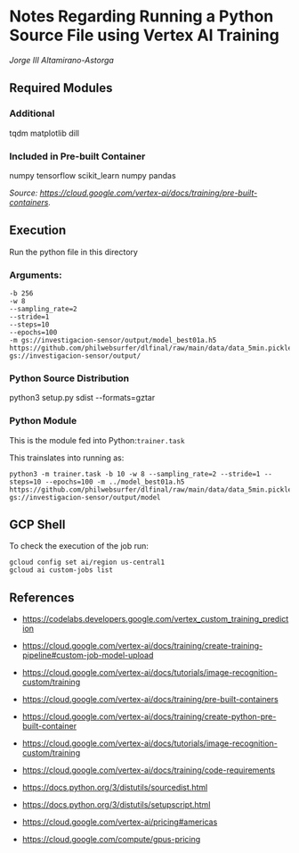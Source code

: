 # Notes Regarding Running a Python Source File using Vertex AI Training

_Jorge III Altamirano-Astorga_

## Required Modules

### Additional

tqdm matplotlib dill

### Included in Pre-built Container

numpy tensorflow scikit_learn numpy pandas 

_Source: <https://cloud.google.com/vertex-ai/docs/training/pre-built-containers>._

## Execution

Run the python file in this directory

### Arguments:

```
-b 256
-w 8 
--sampling_rate=2 
--stride=1 
--steps=10 
--epochs=100 
-m gs://investigacion-sensor/output/model_best01a.h5
https://github.com/philwebsurfer/dlfinal/raw/main/data/data_5min.pickle.gz 
gs://investigacion-sensor/output/
```

### Python Source Distribution

python3 setup.py sdist --formats=gztar

### Python Module

This is the module fed into Python:```trainer.task```

This trainslates into running as:
```
python3 -m trainer.task -b 10 -w 8 --sampling_rate=2 --stride=1 --steps=10 --epochs=100 -m ../model_best01a.h5  https://github.com/philwebsurfer/dlfinal/raw/main/data/data_5min.pickle.gz gs://investigacion-sensor/output/model
```


## GCP Shell

To check the execution of the job run:

```
gcloud config set ai/region us-central1
gcloud ai custom-jobs list
```

## References

* <https://codelabs.developers.google.com/vertex_custom_training_prediction>

* <https://cloud.google.com/vertex-ai/docs/training/create-training-pipeline#custom-job-model-upload>

* <https://cloud.google.com/vertex-ai/docs/tutorials/image-recognition-custom/training>

* <https://cloud.google.com/vertex-ai/docs/training/pre-built-containers>

* <https://cloud.google.com/vertex-ai/docs/training/create-python-pre-built-container>

* <https://cloud.google.com/vertex-ai/docs/tutorials/image-recognition-custom/training>

* <https://cloud.google.com/vertex-ai/docs/training/code-requirements>

* <https://docs.python.org/3/distutils/sourcedist.html>

* <https://docs.python.org/3/distutils/setupscript.html>

* <https://cloud.google.com/vertex-ai/pricing#americas>

* <https://cloud.google.com/compute/gpus-pricing>
